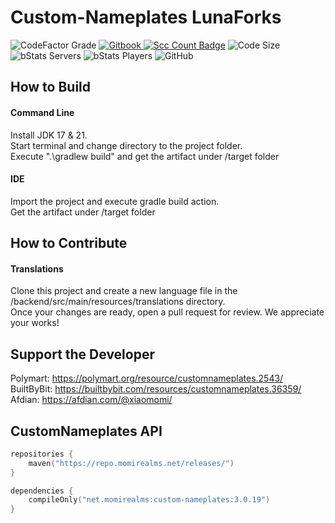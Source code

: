 # Custom-Nameplates LunaForks

![CodeFactor Grade](https://img.shields.io/codefactor/grade/github/Xiao-MoMi/Custom-Nameplates)
<a href="https://mo-mi.gitbook.io/xiaomomi-plugins/plugin-wiki/customnameplates" alt="GitBook">
<img src="https://img.shields.io/badge/docs-gitbook-brightgreen" alt="Gitbook"/>
</a>
[![Scc Count Badge](https://sloc.xyz/github/Xiao-MoMi/Custom-Nameplates/?category=codes)](https://github.com/Xiao-MoMi/Custom-Nameplates/)
![Code Size](https://img.shields.io/github/languages/code-size/Xiao-MoMi/Custom-Nameplates)
![bStats Servers](https://img.shields.io/bstats/servers/16649)
![bStats Players](https://img.shields.io/bstats/players/16649)
![GitHub](https://img.shields.io/github/license/Xiao-MoMi/Custom-Nameplates)

## How to Build

#### Command Line
Install JDK 17 & 21. \
Start terminal and change directory to the project folder.\
Execute ".\gradlew build" and get the artifact under /target folder

#### IDE
Import the project and execute gradle build action. \
Get the artifact under /target folder

## How to Contribute

#### Translations
Clone this project and create a new language file in the /backend/src/main/resources/translations directory. \
Once your changes are ready, open a pull request for review. We appreciate your works!

## Support the Developer

Polymart: https://polymart.org/resource/customnameplates.2543/ \
BuiltByBit: https://builtbybit.com/resources/customnameplates.36359/ \
Afdian: https://afdian.com/@xiaomomi/

## CustomNameplates API

```kotlin
repositories {
    maven("https://repo.momirealms.net/releases/")
}
```
```kotlin
dependencies {
    compileOnly("net.momirealms:custom-nameplates:3.0.19")
}
```

